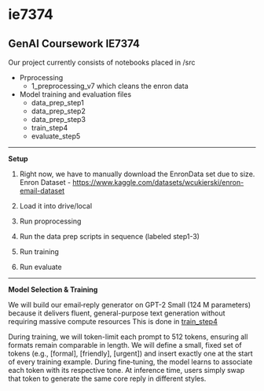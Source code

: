 # ie7374
GenAI Coursework IE7374
---



Our project currently consists of notebooks placed in /src 
- Prprocessing 
  - 1_preprocessing_v7 which cleans the enron data
- Model training and evaluation files
  - data_prep_step1
  - data_prep_step2
  - data_prep_step3
  - train_step4
  - evaluate_step5
---

**Setup**

1. Right now, we have to manually download the EnronData set due to size.
Enron Dataset - https://www.kaggle.com/datasets/wcukierski/enron-email-dataset

2. Load it into drive/local
3. Run proprocessing
4. Run the data prep scripts in sequence (labeled step1-3)
5. Run training
6. Run evaluate

---

**Model Selection & Training**

We will build our email‐reply generator on GPT-2 Small (124 M parameters) because it delivers fluent, general-purpose text generation without requiring massive compute resources 
This is done in [train_step4](https://github.com/jayllo/enron-email-assist/blob/main/src/train_step4.ipynb)

During training, we will token-limit each prompt to 512 tokens, ensuring all formats remain comparable in length.
We will define a small, fixed set of tokens (e.g., [formal], [friendly], [urgent]) and insert exactly one at the start of every training example. During fine‐tuning, the model learns to associate each token with its respective tone. At inference time, users simply swap that token to generate the same core reply in different styles.
